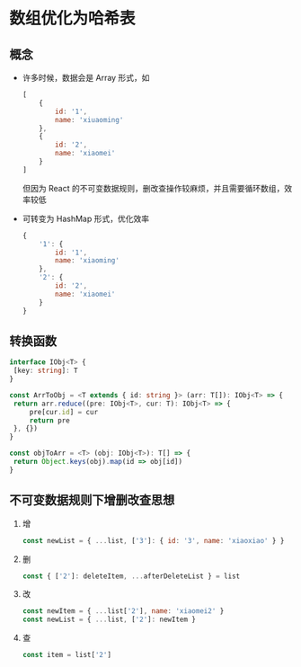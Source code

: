 ﻿# 数组优化为哈希表

## 概念

- 许多时候，数据会是 Array 形式，如

  ```js
  [
      {
          id: '1',
          name: 'xiuaoming'
      },
      {
          id: '2',
          name: 'xiaomei'
      }
  ]
  ```

  但因为 React 的不可变数据规则，删改查操作较麻烦，并且需要循环数组，效率较低

- 可转变为 HashMap 形式，优化效率

  ```js
  {
      '1': {
          id: '1',
          name: 'xiaoming'
      },
      '2': {
          id: '2',
          name: 'xiaomei'
      }
  }
  ```

## 转换函数

```typescript
interface IObj<T> {
 [key: string]: T
}

const ArrToObj = <T extends { id: string }> (arr: T[]): IObj<T> => {
 return arr.reduce((pre: IObj<T>, cur: T): IObj<T> => {
     pre[cur.id] = cur
     return pre
 }, {})
}

const objToArr = <T> (obj: IObj<T>): T[] => {
 return Object.keys(obj).map(id => obj[id])
}
```

## 不可变数据规则下增删改查思想

1. 增

   ```js
   const newList = { ...list, ['3']: { id: '3', name: 'xiaoxiao' } }
   ```

2. 删

   ```js
   const { ['2']: deleteItem, ...afterDeleteList } = list
   ```

3. 改

   ```js
   const newItem = { ...list['2'], name: 'xiaomei2' }
   const newList = { ...list, ['2']: newItem }
   ```

4. 查

   ```js
   const item = list['2']
   ```